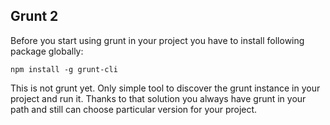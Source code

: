 ##  Grunt 2

Before you start using grunt in your project you have to install following package globally:

```
npm install -g grunt-cli
```

This is not grunt yet. Only simple tool to discover the grunt instance in your project and run it. Thanks to that solution you always have grunt in your path and still can choose particular version for your project.
